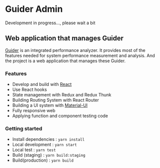 # Guider Admin

Development in progress..., please wait a bit

## Web application that manages Guider

[Guider](https://github.com/iipeace/guider) is an integrated performance analyzer. It provides most of the features needed for system performance measurement and analysis. And the project is a web application that manages these Guider.

### Features

- Develop and build with [React](https://ko.reactjs.org/)
- Use React hooks
- State management with Redux and Redux Thunk
- Building Routing System with React Router
- Building a UI system with [Material-UI](https://material-ui.com/)
- Fully responsive web
- Applying function and component testing code

### Getting started

- Install dependencies : `yarn install`
- Local development : `yarn start`
- Local test : `yarn test`
- Build (staging) : `yarn build:staging`
- Build(production) : `yarn build`
